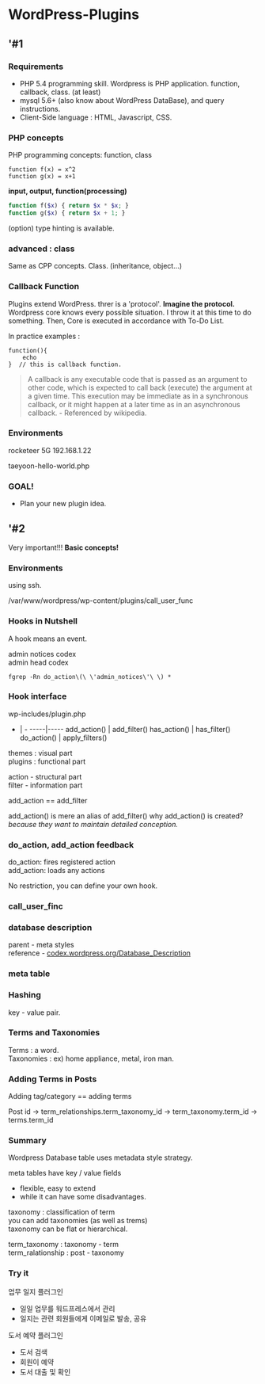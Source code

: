 # WordPress-Plugins

## '#1

### Requirements

- PHP 5.4 programming skill. Wordpress is PHP application. function, callback, class. (at least)
- mysql 5.6+ (also know about WordPress DataBase), and query instructions.
- Client-Side language : HTML, Javascript, CSS.

### PHP concepts

PHP programming concepts: function, class

```
function f(x) = x^2
function g(x) = x+1
```

**input, output, function(processing)**

```php
function f($x) { return $x * $x; }
function g($x) { return $x + 1; }
```

(option) type hinting is available.

### advanced : class

Same as CPP concepts. Class. (inheritance, object...)

### Callback Function

Plugins extend WordPress. threr is a 'protocol'. **Imagine the protocol.** Wordpress core knows every possible situation. I throw it at this time to do something. Then, Core is executed in accordance with To-Do List.

In practice examples :

```
function(){
	echo
}  // this is callback function.
```

> A callback is any executable code that is passed as an argument to other code, which is expected to call back (execute) the argument at a given time. This execution may be immediate as in a synchronous callback, or it might happen at a later time as in an asynchronous callback. 
> \- Referenced by wikipedia.  

### Environments

rocketeer 5G 192.168.1.22
<!-- wordpress / 1 -->
taeyoon-hello-world.php

### GOAL!

- Plan your new plugin idea.

## '#2

Very important!!! **Basic concepts!**

### Environments

using ssh.  
<!-- wordpress / 1 -->  
/var/www/wordpress/wp-content/plugins/call\_user\_func

### Hooks in Nutshell

A hook means an event.

admin notices codex  
admin head codex

```shell
fgrep -Rn do_action\(\ \'admin_notices\'\ \) *
```

### Hook interface

wp-includes/plugin.php

- | - 
-----|-----
add\_action() | add\_filter() 
has\_action() | has\_filter() 
do\_action() | apply\_filters()

themes : visual part  
plugins : functional part

action - structural part  
filter - information part

add\_action == add\_filter

add\_action() is mere an alias of add\_filter()
why add\_action() is created?
*because they want to maintain detailed conception.*

### do\_action, add\_action feedback

do\_action:	fires registered action  
add\_action:	loads any actions

No restriction, you can define your own hook.

### call\_user\_finc

### database description

parent - meta styles  
reference - [codex.wordpress.org/Database\_Description](https://codex.wordpress.org/Database_Description)

### meta table

### Hashing

key - value pair.

### Terms and Taxonomies

Terms : a word.  
Taxonomies : ex) home appliance, metal, iron man.

### Adding Terms in Posts

Adding tag/category == adding terms

Post id -> term\_relationships.term\_taxonomy\_id -> term\_taxonomy.term\_id -> terms.term\_id

### Summary

Wordpress Database table uses metadata style strategy.

meta tables have key / value fields
 - flexible, easy to extend
 - while it can have some disadvantages.

taxonomy : classification of term  
you can add taxonomies (as well as trems)  
taxonomy can be flat or hierarchical.  

term\_taxonomy : taxonomy - term  
term\_ralationship : post - taxonomy

### Try it

업무 일지 플러그인
 - 일일 업무를 워드프레스에서 관리
 - 일지는 관련 회원들에게 이메일로 발송, 공유

도서 예약 플러그인
 - 도서 검색
 - 회원이 예약
 - 도서 대출 및 확인

